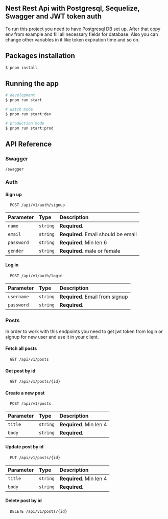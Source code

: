 ## Nest Rest Api with Postgresql, Sequelize, Swagger and JWT token auth

To run this project you need to have Postgresql DB set up. After that copy env from example and fill all necessary fields for database. Also you can change other variables in it like token expiration time and so on.

## Packages installation

```bash
$ pnpm install
```

## Running the app

```bash
# development
$ pnpm run start

# watch mode
$ pnpm run start:dev

# production mode
$ pnpm run start:prod
```

## API Reference

### Swagger

```http
/swagger
```

### Auth
#### Sign up
```http
  POST /api/v1/auth/signup
```

| Parameter | Type     | Description                       |
| :-------- | :------- | :-------------------------------- |
| `name`      | `string` | **Required**. |
| `email`      | `string` | **Required**. Email should be email |
| `password`      | `string` | **Required**. Min len 6 |
| `gender`      | `string` | **Required**. male or female |

#### Log in
```http
  POST /api/v1/auth/login
```

| Parameter | Type     | Description                       |
| :-------- | :------- | :-------------------------------- |
| `username`      | `string` | **Required**. Email from signup |
| `password`      | `string` | **Required**. |

### Posts

In order to work with this endpoints you need to get jwt token from login or signup for new user and use it in your client.

#### Fetch all posts

```http
  GET /api/v1/posts
```
#### Get post by id

```http
  GET /api/v1/posts/{id}
```

#### Create a new post

```http
  POST /api/v1/posts
```

| Parameter | Type     | Description                       |
| :-------- | :------- | :-------------------------------- |
| `title`      | `string` | **Required**. Min len 4|
| `body`      | `string` | **Required**. |

#### Update post by id

```http
  PUT /api/v1/posts/{id}
```

| Parameter | Type     | Description                       |
| :-------- | :------- | :-------------------------------- |
| `title`      | `string` | **Required**. Min len 4|
| `body`      | `string` | **Required**. |

#### Delete post by id

```http
  DELETE /api/v1/posts/{id}
```
